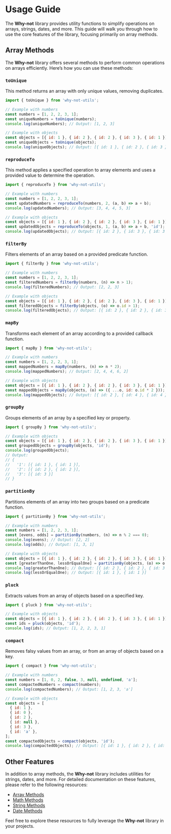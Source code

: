 # Usage Guide

The **Why-not** library provides utility functions to simplify operations on arrays, strings, dates, and more. This guide will walk you through how to use the core features of the library, focusing primarily on array methods.

## Array Methods

The **Why-not** library offers several methods to perform common operations on arrays efficiently. Here’s how you can use these methods:

### `toUnique`

This method returns an array with only unique values, removing duplicates.

```js
import { toUnique } from 'why-not-utils';

// Example with numbers
const numbers = [1, 2, 2, 3, 1];
const uniqueNumbers = toUnique(numbers);
console.log(uniqueNumbers); // Output: [1, 2, 3]

// Example with objects
const objects = [{ id: 1 }, { id: 2 }, { id: 2 }, { id: 3 }, { id: 1 }];
const uniqueObjects = toUnique(objects);
console.log(uniqueObjects); // Output: [{ id: 1 }, { id: 2 }, { id: 3 }]
```

### `reproduceTo`

This method applies a specified operation to array elements and uses a provided value to determine the operation.

```js
import { reproduceTo } from 'why-not-utils';

// Example with numbers
const numbers = [1, 2, 2, 3, 1];
const updatedNumbers = reproduceTo(numbers, 2, (a, b) => a + b);
console.log(updatedNumbers); // Output: [3, 4, 4, 5, 3]

// Example with objects
const objects = [{ id: 1 }, { id: 2 }, { id: 2 }, { id: 3 }, { id: 1 }];
const updatedObjects = reproduceTo(objects, 1, (a, b) => a + b, 'id');
console.log(updatedObjects); // Output: [{ id: 2 }, { id: 3 }, { id: 3 }, { id: 4 }, { id: 2 }]
```

### `filterBy`

Filters elements of an array based on a provided predicate function.

```js
import { filterBy } from 'why-not-utils';

// Example with numbers
const numbers = [1, 2, 2, 3, 1];
const filteredNumbers = filterBy(numbers, (n) => n > 1);
console.log(filteredNumbers); // Output: [2, 2, 3]

// Example with objects
const objects = [{ id: 1 }, { id: 2 }, { id: 2 }, { id: 3 }, { id: 1 }];
const filteredObjects = filterBy(objects, (o) => o.id > 1);
console.log(filteredObjects); // Output: [{ id: 2 }, { id: 2 }, { id: 3 }]
```

### `mapBy`

Transforms each element of an array according to a provided callback function.

```js
import { mapBy } from 'why-not-utils';

// Example with numbers
const numbers = [1, 2, 2, 3, 1];
const mappedNumbers = mapBy(numbers, (n) => n * 2);
console.log(mappedNumbers); // Output: [2, 4, 4, 6, 2]

// Example with objects
const objects = [{ id: 1 }, { id: 2 }, { id: 2 }, { id: 3 }, { id: 1 }];
const mappedObjects = mapBy(objects, (o) => ({ ...o, id: o.id * 2 }));
console.log(mappedObjects); // Output: [{ id: 2 }, { id: 4 }, { id: 4 }, { id: 6 }, { id: 2 }]
```

### `groupBy`

Groups elements of an array by a specified key or property.

```js
import { groupBy } from 'why-not-utils';

// Example with objects
const objects = [{ id: 1 }, { id: 2 }, { id: 2 }, { id: 3 }, { id: 1 }];
const groupedObjects = groupBy(objects, 'id');
console.log(groupedObjects);
// Output:
// {
//   '1': [{ id: 1 }, { id: 1 }],
//   '2': [{ id: 2 }, { id: 2 }],
//   '3': [{ id: 3 }]
// }
```

### `partitionBy`

Partitions elements of an array into two groups based on a predicate function.

```js
import { partitionBy } from 'why-not-utils';

// Example with numbers
const numbers = [1, 2, 2, 3, 1];
const [evens, odds] = partitionBy(numbers, (n) => n % 2 === 0);
console.log(evens); // Output: [2, 2]
console.log(odds); // Output: [1, 3, 1]

// Example with objects
const objects = [{ id: 1 }, { id: 2 }, { id: 2 }, { id: 3 }, { id: 1 }];
const [greaterThanOne, lessOrEqualOne] = partitionBy(objects, (o) => o.id > 1);
console.log(greaterThanOne); // Output: [{ id: 2 }, { id: 2 }, { id: 3 }]
console.log(lessOrEqualOne); // Output: [{ id: 1 }, { id: 1 }]
```

### `pluck`

Extracts values from an array of objects based on a specified key.

```js
import { pluck } from 'why-not-utils';

// Example with objects
const objects = [{ id: 1 }, { id: 2 }, { id: 2 }, { id: 3 }, { id: 1 }];
const ids = pluck(objects, 'id');
console.log(ids); // Output: [1, 2, 2, 3, 1]
```

### `compact`

Removes falsy values from an array, or from an array of objects based on a key.

```js
import { compact } from 'why-not-utils';

// Example with numbers
const numbers = [1, 0, 2, false, 3, null, undefined, 'a'];
const compactedNumbers = compact(numbers);
console.log(compactedNumbers); // Output: [1, 2, 3, 'a']

// Example with objects
const objects = [
  { id: 1 },
  { id: 0 },
  { id: 2 },
  { id: null },
  { id: 3 },
  { id: 'a' },
];
const compactedObjects = compact(objects, 'id');
console.log(compactedObjects); // Output: [{ id: 1 }, { id: 2 }, { id: 3 }, { id: 'a' }]
```

## Other Features

In addition to array methods, the **Why-not** library includes utilities for strings, dates, and more. For detailed documentation on these features, please refer to the following resources:

- [Array Methods](Array-Methods.md)
- [Math Methods](mathematical-utilities.md)
- [String Methods](string-utilities.md)
- [Date Methods](date-utilities.md)

Feel free to explore these resources to fully leverage the **Why-not** library in your projects.
